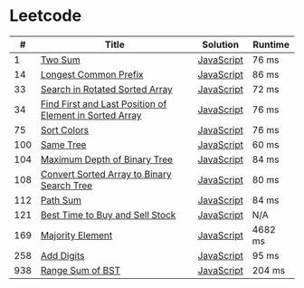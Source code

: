 # Leetcode

| # | Title | Solution | Runtime |
|---| ----- | -------- | ------- |
|1|[ Two Sum](https://leetcode.com/problems/two-sum/)|[JavaScript](./solutions/1.%20Two%20Sum.js)|76 ms|
|14|[ Longest Common Prefix](https://leetcode.com/problems/longest-common-prefix/)|[JavaScript](./solutions/14.%20Longest%20Common%20Prefix.js)|86 ms|
|33|[ Search in Rotated Sorted Array](https://leetcode.com/problems/search-in-rotated-sorted-array/)|[JavaScript](./solutions/33.%20Search%20in%20Rotated%20Sorted%20Array.js)|72 ms|
|34|[ Find First and Last Position of Element in Sorted Array](https://leetcode.com/problems/find-first-and-last-position-of-element-in-sorted-array/)|[JavaScript](./solutions/34.%20Find%20First%20and%20Last%20Position%20of%20Element%20in%20Sorted%20Array.js)|76 ms|
|75|[ Sort Colors](https://leetcode.com/problems/sort-colors/)|[JavaScript](./solutions/75.%20Sort%20Colors.js)|76 ms|
|100|[ Same Tree](https://leetcode.com/problems/same-tree/)|[JavaScript](./solutions/100.%20Same%20Tree.js)|60 ms|
|104|[ Maximum Depth of Binary Tree](https://leetcode.com/problems/maximum-depth-of-binary-tree/)|[JavaScript](./solutions/104.%20Maximum%20Depth%20of%20Binary%20Tree.js)|84 ms|
|108|[ Convert Sorted Array to Binary Search Tree](https://leetcode.com/problems/convert-sorted-array-to-binary-search-tree/)|[JavaScript](./solutions/108.%20Convert%20Sorted%20Array%20to%20Binary%20Search%20Tree.js)|80 ms|
|112|[ Path Sum](https://leetcode.com/problems/path-sum/)|[JavaScript](./solutions/112.%20Path%20Sum.js)|84 ms|
|121|[ Best Time to Buy and Sell Stock](https://leetcode.com/problems/best-time-to-buy-and-sell-stock/)|[JavaScript](./solutions/121.%20Best%20Time%20to%20Buy%20and%20Sell%20Stock.js)|N/A|
|169|[ Majority Element](https://leetcode.com/problems/majority-element/)|[JavaScript](./solutions/169.%20Majority%20Element.js)|4682 ms|
|258|[ Add Digits](https://leetcode.com/problems/add-digits/)|[JavaScript](./solutions/258.%20Add%20Digits.js)|95 ms|
|938|[ Range Sum of BST](https://leetcode.com/problems/range-sum-of-bst/)|[JavaScript](./solutions/938.%20Range%20Sum%20of%20BST.js)|204 ms|
